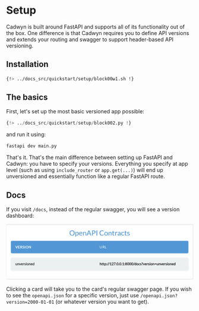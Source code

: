 
# Setup

Cadwyn is built around FastAPI and supports all of its functionality out of the box. One difference is that Cadwyn requires you to define API versions and extends your routing and swagger to support header-based API versioning.

## Installation

```bash
{!> ../docs_src/quickstart/setup/block00ы1.sh !}
```

## The basics

First, let's set up the most basic versioned app possible:

```python
{!> ../docs_src/quickstart/setup/block002.py !}
```

and run it using:

```bash
fastapi dev main.py
```

That's it. That's the main difference between setting up FastAPI and Cadwyn: you have to specify your versions. Everything you specify at app level (such as using `include_router` or `app.get(...)`) will end up unversioned and essentially function like a regular FastAPI route.

## Docs

If you visit `/docs`, instead of the regular swagger, you will see a version dashboard:

![Version dashboard](../img/unversioned_dashboard.png)

Clicking a card will take you to the card's regular swagger page. If you wish to see the `openapi.json` for a specific version, just use `/openapi.json?version=2000-01-01` (or whatever version you want to get).
